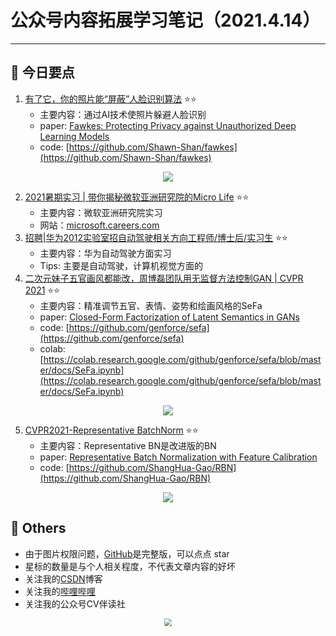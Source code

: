 # 公众号内容拓展学习笔记（2021.4.14）

------



## :paperclip:  今日要点

1. [有了它，你的照片能“屏蔽”人脸识别算法](https://mp.weixin.qq.com/s/AkZ9TYR4i-MvjBcdl7i19Q)         :star::star:
   - 主要内容：通过AI技术使照片躲避人脸识别
   - paper: [Fawkes: Protecting Privacy against Unauthorized Deep Learning Models](https://www.shawnshan.com/files/publication/fawkes.pdf)
   - code: [https://github.com/Shawn-Shan/fawkes](https://github.com/Shawn-Shan/fawkes)
   

<div align=center><img src="https://mmbiz.qpic.cn/mmbiz_png/DSU8cv1j3ibQicCuBlrOBD1rw9KpiaCQnnI843e0TYibZVKvhUadfyZHkFVG4GPTOOYJvpwweSHlASheQhXbk63m7w/640?wx_fmt=png&tp=webp&wxfrom=5&wx_lazy=1&wx_co=1" style='zoom:100%'>
</div>


2. [2021暑期实习 | 带你揭秘微软亚洲研究院的Micro Life](https://mp.weixin.qq.com/s/-7i1oIcWd_U9DvypUzDdeg)       :star::star:
   - 主要内容：微软亚洲研究院实习
   - 网站：[microsoft.careers.com](microsoft.careers.com)
3. [招聘|华为2012实验室招自动驾驶相关方向工程师/博士后/实习生](https://mp.weixin.qq.com/s/lMDxTjKMxAKx93OU4JBXPw)       :star::star:
   - 主要内容：华为自动驾驶方面实习
   - Tips: 主要是自动驾驶，计算机视觉方面的
4. [二次元妹子五官画风都能改，周博磊团队用无监督方法控制GAN | CVPR 2021](https://mp.weixin.qq.com/s/eGNSh94E7axi7dCFXeBDVQ)        :star::star:
   - 主要内容：精准调节五官、表情、姿势和绘画风格的SeFa
   - paper: [Closed-Form Factorization of Latent Semantics in GANs](https://arxiv.org/abs/2007.06600)
   - code: [https://github.com/genforce/sefa](https://github.com/genforce/sefa)
   - colab: [https://colab.research.google.com/github/genforce/sefa/blob/master/docs/SeFa.ipynb](https://colab.research.google.com/github/genforce/sefa/blob/master/docs/SeFa.ipynb)

<div align=center><img src="https://mmbiz.qpic.cn/mmbiz_gif/YicUhk5aAGtAF4AGwXyXiav7fHQXWGfQcic6vrFDN6icPdwDa3yA4G5NAAibTn616vubVII4m4zibGnhFxZpo72F1HfA/640?wx_fmt=gif&tp=webp&wxfrom=5&wx_lazy=1" style='zoom:100%'>
</div>

5. [CVPR2021-Representative BatchNorm](https://mp.weixin.qq.com/s/wSjholNOW2LzAORlw5X7NA)       :star::star:
   - 主要内容：Representative BN是改进版的BN
   - paper: [Representative Batch Normalization with Feature Calibration](https://mftp.mmcheng.net/Papers/21CVPR-BN.pdf)
   - code: [https://github.com/ShangHua-Gao/RBN](https://github.com/ShangHua-Gao/RBN)

<div align=center><img src="https://mmbiz.qpic.cn/mmbiz_png/SdQCib1UzF3vgqWXOQyK08GIusyLFTh0rUfXyRVibum5njHyVj16Vnoxnp3wzfIWE8tvibyiaiatYShTpXPxwBpiadWQ/640?wx_fmt=png&tp=webp&wxfrom=5&wx_lazy=1&wx_co=1" style='zoom:100%'>
</div>


## :paperclip:  Others

- 由于图片权限问题，[GitHub](https://github.com/xiaoxuebajie/dairly_learning)是完整版，可以点点 star
- 星标的数量是与个人相关程度，不代表文章内容的好坏
- 关注我的[CSDN](https://mp.csdn.net/console/article)博客
- 关注我的[哔哩哔哩](https://space.bilibili.com/424394389?spm_id_from=333.788.b_765f7570696e666f.1)
- 关注我的公众号CV伴读社

<div align=center><img src="https://img-blog.csdnimg.cn/202005031406335.jpg" style='zoom:80%'>
</div>